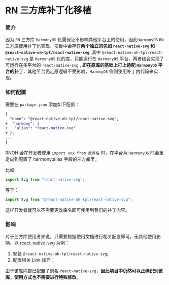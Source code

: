 # RN 三方库补丁化移植

### 简介

因为 `RN` 三方库 `HarmonyOS` 化需保证不影响其他平台上的使用，因此`HarmonyOS` `RN` 三方库使用补丁化实现，项目中会存在**两个独立的包如 `react-native-svg` 和 `@react-native-oh-tpl/react-native-svg`** ,其中 `@react-native-oh-tpl/react-native-svg` 是 `HarmonyOS` 化的库，只能运行在 `HarmonyOS` 平台，两者结合实现了可运行在多平台的 `react-native-svg` , **即在原库的基础上打上适配 `HarmonyOS` 平台的补丁**，其他平台仍走原逻辑不受影响，`HarmnyOS` 侧则使用补丁内代码来实现。

### 如何配置

需要在 `package.json` 添加如下配置：

```diff
{
  "name": "@react-native-oh-tpl/react-native-svg",
+  "harmony": {
+   "alias": "react-native-svg"
+ },
...
}
```

RNOH 会在开发者使用 `import xxx from 原库名` 时，在平台为 `HarmonyOS` 时会重定向到配置了 harmony:alias 字段的三方库里。

比如:

```js
import Svg from "react-native-svg";
```

等于：

```js
import Svg from "@react-native-oh-tpl/react-native-svg";
```

这样开发者就可以不需要更改库名即可使用到我们的补丁内容。

### 影响

对于三方库使用者来说，只需要根据使用文档进行相关配置即可，无其他使用影响，以 [react-native-svg](./react-native-svg-capi.md/) 为例：

1. 安装 `@react-native-oh-tpl/react-native-svg`;
2. 配置相关 Link 操作；

由于该库内部已配置了别名 `react-native-svg`，**因此项目中仍然可以正确识别该库，使用方式也不需要进行特殊修改**。
